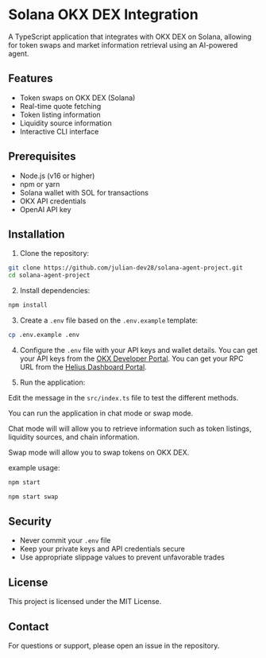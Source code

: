 # Solana OKX DEX Integration

A TypeScript application that integrates with OKX DEX on Solana, allowing for token swaps and market information retrieval using an AI-powered agent.

## Features

- Token swaps on OKX DEX (Solana)
- Real-time quote fetching
- Token listing information
- Liquidity source information
- Interactive CLI interface

## Prerequisites

- Node.js (v16 or higher)
- npm or yarn
- Solana wallet with SOL for transactions
- OKX API credentials
- OpenAI API key

## Installation

1. Clone the repository:

```bash
git clone https://github.com/julian-dev28/solana-agent-project.git
cd solana-agent-project
```

2. Install dependencies:

```bash
npm install
```

3. Create a `.env` file based on the `.env.example` template:

```bash
cp .env.example .env
```

4. Configure the `.env` file with your API keys and wallet details.
You can get your API keys from the [OKX Developer Portal](https://www.okx.com/web3/build/dev-portal).
You can get your RPC URL from the [Helius Dashboard Portal](https://dashboard.helius.dev/).

5. Run the application:

Edit the message in the `src/index.ts` file to test the different methods.

You can run the application in chat mode or swap mode.

Chat mode will will allow you to retrieve information such as token listings, liquidity sources, and chain information.

Swap mode will allow you to swap tokens on OKX DEX.



example usage:

```bash
npm start
```

```bash
npm start swap
```

## Security

- Never commit your `.env` file
- Keep your private keys and API credentials secure
- Use appropriate slippage values to prevent unfavorable trades

## License

This project is licensed under the MIT License.

## Contact

For questions or support, please open an issue in the repository.